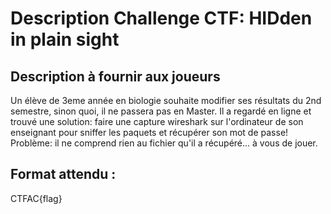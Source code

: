 # Description Challenge CTF: HIDden in plain sight

## Description à fournir aux joueurs 

Un élève de 3eme année en biologie souhaite modifier ses résultats du 2nd semestre, sinon quoi, il ne passera pas en Master. Il a regardé en ligne et trouvé une solution: faire une capture wireshark sur l'ordinateur de son enseignant pour sniffer les paquets et récupérer son mot de passe!
Problème: il ne comprend rien au fichier qu'il a récupéré... à vous de jouer.

## Format attendu :

CTFAC{flag}
